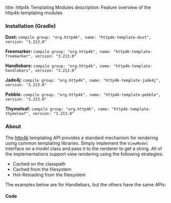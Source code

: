 title: http4k Templating Modules
description: Feature overview of the http4k-templating modules

### Installation (Gradle)
**Dust:** ```compile group: "org.http4k", name: "http4k-template-dust", version: "3.213.0"```

**Freemarker:** ```compile group: "org.http4k", name: "http4k-template-freemarker", version: "3.213.0"```

**Handlebars:** ```compile group: "org.http4k", name: "http4k-template-handlebars", version: "3.213.0"```

**Jade4j:** ```compile group: "org.http4k", name: "http4k-template-jade4j", version: "3.213.0"```

**Pebble:** ```compile group: "org.http4k", name: "http4k-template-pebble", version: "3.213.0"```

**Thymeleaf:** ```compile group: "org.http4k", name: "http4k-template-thymeleaf", version: "3.213.0"```

### About
The [http4k] templating API provides a standard mechanism for rendering using common templating libraries. Simply implement the `ViewModel` interface on a model class and pass it to the renderer to get a string. All of the implementations support view rendering using the following strategies:

* Cached on the classpath
* Cached from the filesystem
* Hot-Reloading from the filesystem

The examples below are for Handlebars, but the others have the same APIs:

#### Code  [<img class="octocat"/>](https://github.com/http4k/http4k/blob/master/src/docs/guide/modules/templating/example.kt)

 <script src="https://gist-it.appspot.com/https://github.com/http4k/http4k/blob/master/src/docs/guide/modules/templating/example.kt"></script>

[http4k]: https://http4k.org
